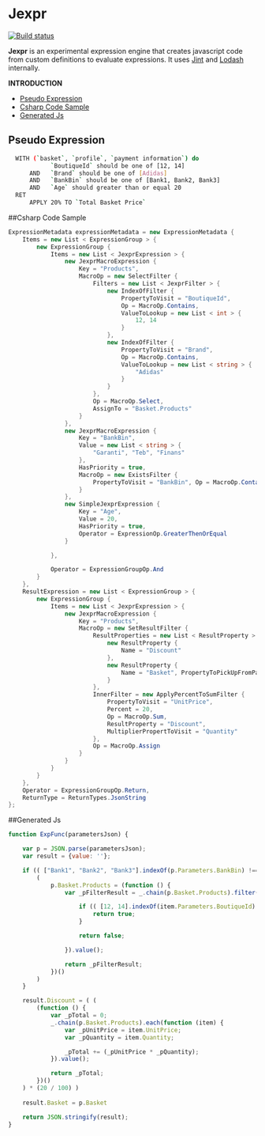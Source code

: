 # Jexpr

[![Build status](https://ci.appveyor.com/api/projects/status/vrhmd31v1g86avo8/branch/master?svg=true)](https://ci.appveyor.com/project/ziyasal/jexpr/branch/master)

**Jexpr** is an experimental expression engine that creates javascript code from custom definitions to evaluate expressions. It uses [Jint](https://github.com/sebastienros/jint "Javascript Interpreter for .NET") and [Lodash](https://github.com/lodash/lodash "A JavaScript utility library delivering consistency, modularity, performance, & extras.") internally.

**INTRODUCTION**
- [Pseudo Expression](#pseudo-expression)
- [Csharp Code Sample](#csharp-code-sample)
- [Generated Js](#generated-js)

## Pseudo Expression
```sh
  WITH (`basket`, `profile`, `payment information`) do
            `BoutiqueId` should be one of [12, 14]  
      AND   `Brand` should be one of [Adidas]
      AND   `BankBin` should be one of [Bank1, Bank2, Bank3] 
      AND   `Age` should greater than or equal 20
  RET   
      APPLY 20% TO `Total Basket Price`
```

##Csharp Code Sample
```csharp
ExpressionMetadata expressionMetadata = new ExpressionMetadata {
	Items = new List < ExpressionGroup > {
		new ExpressionGroup {
			Items = new List < JexprExpression > {
				new JexprMacroExpression {
					Key = "Products",
					MacroOp = new SelectFilter {
						Filters = new List < JexprFilter > {
							new IndexOfFilter {
								PropertyToVisit = "BoutiqueId",
								Op = MacroOp.Contains,
								ValueToLookup = new List < int > {
									12, 14
								}
							},
							new IndexOfFilter {
								PropertyToVisit = "Brand",
								Op = MacroOp.Contains,
								ValueToLookup = new List < string > {
									"Adidas"
								}
							}
						},
						Op = MacroOp.Select,
						AssignTo = "Basket.Products"
					}
				},
				new JexprMacroExpression {
					Key = "BankBin",
					Value = new List < string > {
						"Garanti", "Teb", "Finans"
					},
					HasPriority = true,
					MacroOp = new ExistsFilter {
						PropertyToVisit = "BankBin", Op = MacroOp.Contains
					}
				},
				new SimpleJexprExpression {
					Key = "Age",
					Value = 20,
					HasPriority = true,
					Operator = ExpressionOp.GreaterThenOrEqual
				}

			},

			Operator = ExpressionGroupOp.And
		}
	},
	ResultExpression = new List < ExpressionGroup > {
		new ExpressionGroup {
			Items = new List < JexprExpression > {
				new JexprMacroExpression {
					Key = "Products",
					MacroOp = new SetResultFilter {
						ResultProperties = new List < ResultProperty > {
							new ResultProperty {
								Name = "Discount"
							},
							new ResultProperty {
								Name = "Basket", PropertyToPickUpFromParameters = "Basket"
							}
						},
						InnerFilter = new ApplyPercentToSumFilter {
							PropertyToVisit = "UnitPrice",
							Percent = 20,
							Op = MacroOp.Sum,
							ResultProperty = "Discount",
							MultiplierPropertToVisit = "Quantity"
						},
						Op = MacroOp.Assign
					}
				}
			}
		}
	},
	Operator = ExpressionGroupOp.Return,
	ReturnType = ReturnTypes.JsonString
};
```

##Generated Js
```js
function ExpFunc(parametersJson) {

    var p = JSON.parse(parametersJson);
    var result = {value: ''};

    if (( ["Bank1", "Bank2", "Bank3"].indexOf(p.Parameters.BankBin) !== -1 ) && (p.Parameters.Age >= 20)) {
        (
            p.Basket.Products = (function () {
                var _pFilterResult = _.chain(p.Basket.Products).filter(function (item) {

                    if (( [12, 14].indexOf(item.Parameters.BoutiqueId) !== -1 ) && ( ["Adidas"].indexOf(item.Parameters.Brand) !== -1 )) {
                        return true;
                    }

                    return false;

                }).value();

                return _pFilterResult;
            })()
        )
    }

    result.Discount = ( (
        (function () {
            var _pTotal = 0;
            _.chain(p.Basket.Products).each(function (item) {
                var _pUnitPrice = item.UnitPrice;
                var _pQuantity = item.Quantity;

                _pTotal += (_pUnitPrice * _pQuantity);
            }).value();

            return _pTotal;
        })()
    ) * (20 / 100) )
    
    result.Basket = p.Basket

    return JSON.stringify(result);
}
```
